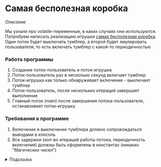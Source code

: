 # Самая бесполезная коробка

*Описание*

Мы узнали про volatile-переменные, в каких случаях они используются. Попробуем написать реализацию
игрушки [cамая бесполезная коробка](http://www.youtube.com/watch?v=tGCW8xftdOA). Один поток будет выключать тумблер, а
второй будет эмулировать пользователя, то есть включать тумблер с какой-то периодичностью

### Работа программы

1. Создание поток-пользователь и поток-игрушка
2. Поток-пользователь раз в несколько секунд включает тумблер
3. Поток-игрушка как только обнаруживает включение - выключает тумблер
4. Поток-пользователь, после нескольких итераций завершает выполнение
5. Главный поток (main) после завершения потока-пользователя, останавливает поток-игрушку

### Требования к программе

1. Включение и выключение тумблера должно сопровождаться выводами в консоль
2. Все задержки (кол-во итераций работы потока, периодичность включения) должны быть оформлены в константах (никаких 
   "Магических чисел")

<details>
  <summary>Подсказка</summary>

1. Тумблер используется более, чем одним потоком
2. Чтобы отловить завершение потока-пользователя, можно использовать join() из лекции по синхронизации
3. В потоке-игрушке нужно реализовать возможность прерывания потока (см. лекцию по работе с потоками)

</details>


